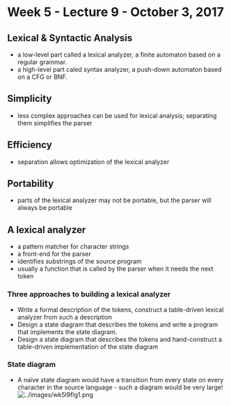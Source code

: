# Week 5 - Lecture 9 - October 3, 2017
## Lexical & Syntactic Analysis
- a low-level part called a lexical analyzer, a finite automaton based on a regular grammar.
- a high-level part caled syntax analyzer, a push-down automaton based on a CFG or BNF.

## Simplicity
- less complex approaches can be used for lexical analysis; separating them simplifies the parser

## Efficiency
- separation allows optimization of the lexical analyzer

## Portability
- parts of the lexical analyzer may not be portable, but the parser will always be portable

## A lexical analyzer
- a pattern matcher for character strings
- a front-end for the parser
- identifies substrings of the source program
- usually a function that is called by the parser when it needs the next token

### Three approaches to building a lexical analyzer
  - Write a formal description of the tokens, construct a table-driven lexical analyzer from such a description
  - Design a state diagram that describes the tokens and write a program that implements the state diagram.
  - Design a state diagram that describes the tokens and hand-construct a table-driven implementation of the state diagram

### State diagram
  - A naïve state diagram would have a transition from every state on every character in the source language - such a diagram would be very large!
![../images/wk5l9fig1.png](test)
